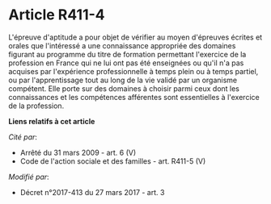 # Article R411-4

L'épreuve d'aptitude a pour objet de vérifier au moyen d'épreuves écrites et orales que l'intéressé a une connaissance
appropriée des domaines figurant au programme du titre de formation permettant l'exercice de la profession en France qui ne
lui ont pas été enseignées ou qu'il n'a pas acquises par l'expérience professionnelle à temps plein ou à temps partiel, ou
par l'apprentissage tout au long de la vie validé par un organisme compétent. Elle porte sur des domaines à choisir parmi
ceux dont les connaissances et les compétences afférentes sont essentielles à l'exercice de la profession.

**Liens relatifs à cet article**

_Cité par_:

  - Arrêté du 31 mars 2009 - art. 6 (V)
  - Code de l'action sociale et des familles - art. R411-5 (V)

_Modifié par_:

  - Décret n°2017-413 du 27 mars 2017 - art. 3
